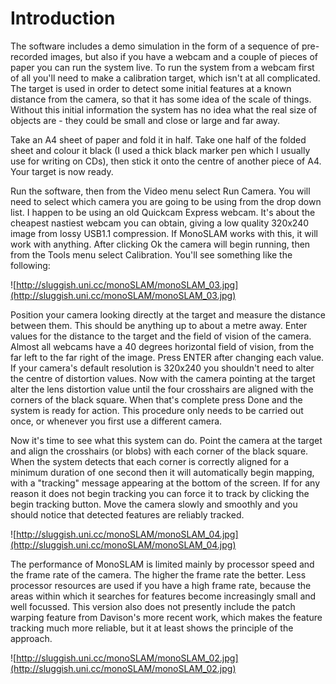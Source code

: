 # Introduction #

The software includes a demo simulation in the form of a sequence of pre-recorded images, but also if you have a webcam and a couple of pieces of paper you can run the system live.  To run the system from a webcam first of all you'll need to make a calibration target, which isn't at all complicated.  The target is used in order to detect some initial features at a known distance from the camera, so that it has some idea of the scale of things.  Without this initial information the system has no idea what the real size of objects are - they could be small and close or large and far away.

Take an A4 sheet of paper and fold it in half.  Take one half of the folded sheet and colour it black (I used a thick black marker pen which I usually use for writing on CDs), then stick it onto the centre of another piece of A4.  Your target is now ready.

Run the software, then from the Video menu select Run Camera.  You will need to select which camera you are going to be using from the drop down list.  I happen to be using an old Quickcam Express webcam.  It's about the cheapest nastiest webcam you can obtain, giving a low quality 320x240 image from lossy USB1.1 compression.  If MonoSLAM works with this, it will work with anything.  After clicking Ok the camera will begin running, then from the Tools menu select Calibration.  You'll see something like the following:

![http://sluggish.uni.cc/monoSLAM/monoSLAM_03.jpg](http://sluggish.uni.cc/monoSLAM/monoSLAM_03.jpg)

Position your camera looking directly at the target and measure the distance between them.  This should be anything up to about a metre away.  Enter values for the distance to the target and the field of vision of the camera.  Almost all webcams have a 40 degrees horizontal field of vision, from the far left to the far right of the image.  Press ENTER after changing each value.  If your camera's default resolution is 320x240 you shouldn't need to alter the centre of distortion values.  Now with the camera pointing at the target alter the lens distortion value until the four crosshairs are aligned with the corners of the black square.  When that's complete press Done and the system is ready for action.  This procedure only needs to be carried out once, or whenever you first use a different camera.

Now it's time to see what this system can do.  Point the camera at the target and align the crosshairs (or blobs) with each corner of the black square.  When the system detects that each corner is correctly aligned for a minimum duration of one second then it will automatically begin mapping, with a "tracking" message appearing at the bottom of the screen.  If for any reason it does not begin tracking you can force it to track by clicking the begin tracking button.  Move the camera slowly and smoothly and you should notice that detected features are reliably tracked.

![http://sluggish.uni.cc/monoSLAM/monoSLAM_04.jpg](http://sluggish.uni.cc/monoSLAM/monoSLAM_04.jpg)

The performance of MonoSLAM is limited mainly by processor speed and the frame rate of the camera.  The higher the frame rate the better.  Less processor resources are used if you have a high frame rate, because the areas within which it searches for features become increasingly small and well focussed.  This version also does not presently include the patch warping feature from Davison's more recent work, which makes the feature tracking much more reliable, but it at least shows the principle of the approach.

![http://sluggish.uni.cc/monoSLAM/monoSLAM_02.jpg](http://sluggish.uni.cc/monoSLAM/monoSLAM_02.jpg)